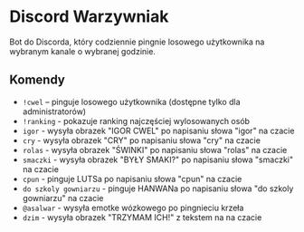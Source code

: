 # Discord Warzywniak

Bot do Discorda, który codziennie pingnie losowego użytkownika na wybranym kanale o wybranej godzinie.

## Komendy

- `!cwel` – pinguje losowego użytkownika (dostępne tylko dla administratorów)
- `!ranking` - pokazuje ranking najczęściej wylosowanych osób
- `igor` - wysyła obrazek "IGOR CWEL" po napisaniu słowa "igor" na czacie
- `cry` - wysyła obrazek "CRY" po napisaniu słowa "cry" na czacie
- `rolas` - wysyła obrazek "ŚWINKI" po napisaniu słowa "rolas" na czacie
- `smaczki` - wysyła obrazek "BYŁY SMAKI?" po napisaniu słowa "smaczki" na czacie
- `cpun` - pinguje LUTSa po napisaniu słowa "cpun" na czacie
- `do szkoly gowniarzu` - pinguje HANWANa po napisaniu słowa "do szkoly gowniarzu" na czacie
- `@asalwar` - wysyła emotke wózkowego po pingnieciu krzeła
- `dzim` - wysyła obrazek "TRZYMAM ICH!" z tekstem na na czacie
